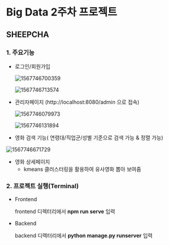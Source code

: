 # Big Data 2주차 프로젝트

## SHEEPCHA

### 1. 주요기능

- 로그인/회원가입

  ![1567746700359](C:\Users\multicampus\AppData\Roaming\Typora\typora-user-images\1567746700359.png)

  ![1567746713574](C:\Users\multicampus\AppData\Roaming\Typora\typora-user-images\1567746713574.png)

- 관리자페이지 (http://localhost:8080/admin 으로 접속) 

  ![1567746079973](C:\Users\multicampus\AppData\Roaming\Typora\typora-user-images\1567746079973.png)

  ![1567746131894](C:\Users\multicampus\AppData\Roaming\Typora\typora-user-images\1567746131894.png)

- 영화 검색 기능( 연령대/직업군/성별 기준으로 검색 가능 & 정렬 가능)

![1567746671729](C:\Users\multicampus\AppData\Roaming\Typora\typora-user-images\1567746671729.png)

- 영화 상세페이지
  - kmeans 클러스터링을 활용하여 유사영화 뽑아 보여줌

### 2. 프로젝트 실행(Terminal)

- Frontend

  frontend 디렉터리에서 **npm run serve** 입력

- Backend

  backend 디렉터리에서 **python manage.py runserver** 입력